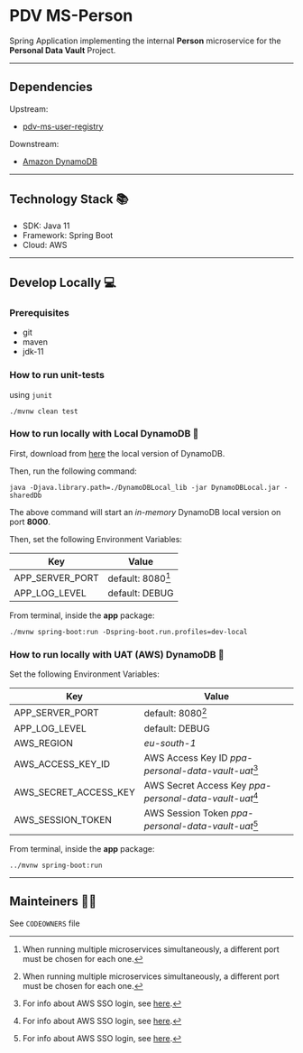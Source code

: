 # PDV MS-Person

Spring Application implementing the internal **Person** microservice for the **Personal Data Vault** Project.

---

## Dependencies

Upstream:
- [pdv-ms-user-registry](https://github.com/pagopa/pdv-ms-user-registry)

Downstream:
- [Amazon DynamoDB](https://aws.amazon.com/dynamodb/?nc1=h_ls)

---

## Technology Stack 📚

- SDK: Java 11
- Framework: Spring Boot
- Cloud: AWS

---

## Develop Locally 💻

### Prerequisites

- git
- maven
- jdk-11

### How to run unit-tests

using `junit`

```
./mvnw clean test
```

### How to run locally with Local DynamoDB 🚀

First, download from [here](https://docs.aws.amazon.com/amazondynamodb/latest/developerguide/DynamoDBLocal.DownloadingAndRunning.html) the local version of DynamoDB.

Then, run the following command:
```
java -Djava.library.path=./DynamoDBLocal_lib -jar DynamoDBLocal.jar -sharedDb
```
The above command will start an *in-memory* DynamoDB local version on port **8000**.


Then, set the following Environment Variables:

| **Key**         | **Value**                |
|-----------------|--------------------------|
| APP_SERVER_PORT | default: 8080[^app_port] |
| APP_LOG_LEVEL   | default: DEBUG           |

[^app_port]: When running multiple microservices simultaneously, a different port must be chosen for each one.

From terminal, inside the **app** package:

```
./mvnw spring-boot:run -Dspring-boot.run.profiles=dev-local
```

### How to run locally with UAT (AWS) DynamoDB 🚀

Set the following Environment Variables:

| **Key**               | **Value**                                                     |
|-----------------------|---------------------------------------------------------------|
| APP_SERVER_PORT       | default: 8080[^app_port]                                      |
| APP_LOG_LEVEL         | default: DEBUG                                                |
| AWS_REGION            | *eu-south-1*                                                  |
| AWS_ACCESS_KEY_ID     | AWS Access Key ID *ppa-personal-data-vault-uat*[^aws_sso]     |
| AWS_SECRET_ACCESS_KEY | AWS Secret Access Key *ppa-personal-data-vault-uat*[^aws_sso] |
| AWS_SESSION_TOKEN     | AWS Session Token *ppa-personal-data-vault-uat*[^aws_sso]     |

[^aws_sso]: For info about AWS SSO login, see [here](https://pagopa.atlassian.net/wiki/spaces/DEVOPS/pages/466846955/AWS+-+Users+groups+and+roles#Users-and-groups---DevOps-team).

From terminal, inside the **app** package:

```
../mvnw spring-boot:run
```

---

## Mainteiners 👷🏼

See `CODEOWNERS` file
